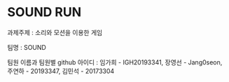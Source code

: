 # SOUND RUN
과제주제 : 소리와 모션을 이용한 게임

팀명 : SOUND 

팀원 이름과 팀원별 github 아이디 : 임가희 - IGH20193341, 장영선 - Jang0seon, 주연하 - 20193347, 김민석 - 20173304
